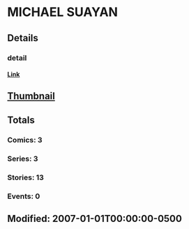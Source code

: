 # MICHAEL  SUAYAN 
## Details
### detail
#### [Link](http://marvel.com/comics/creators/10918/michael_suayan?utm_campaign=apiRef&utm_source=225578a89fc76f3d20fbffda5d17a88d)
## [Thumbnail](http://i.annihil.us/u/prod/marvel/i/mg/5/c0/4beac44024653.jpg)
## Totals
### Comics: 3
### Series: 3
### Stories: 13
### Events: 0
## Modified: 2007-01-01T00:00:00-0500